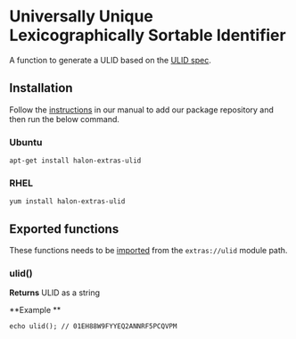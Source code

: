 # Universally Unique Lexicographically Sortable Identifier

A function to generate a ULID based on the [ULID spec](https://github.com/ulid/spec).

## Installation

Follow the [instructions](https://docs.halon.io/manual/comp_install.html#installation) in our manual to add our package repository and then run the below command.

### Ubuntu

```
apt-get install halon-extras-ulid
```

### RHEL

```
yum install halon-extras-ulid
```

## Exported functions

These functions needs to be [imported](https://docs.halon.io/hsl/structures.html#import) from the `extras://ulid` module path.

### ulid()

**Returns** ULID as a string

**Example **

```
echo ulid(); // 01EH88W9FYYEQ2ANNRF5PCQVPM
```
